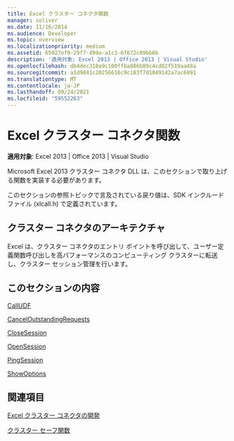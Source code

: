 ```yaml
---
title: Excel クラスター コネクタ関数
manager: soliver
ms.date: 11/16/2014
ms.audience: Developer
ms.topic: overview
ms.localizationpriority: medium
ms.assetid: 65927ef9-29f7-499a-a1c1-6f672c09bb6b
description: '適用対象: Excel 2013 | Office 2013 | Visual Studio'
ms.openlocfilehash: db4dec310a9c100ffba886b89c4cd82f519aa48a
ms.sourcegitcommit: a1d9041c20256616c9c183f7d1049142a7ac6991
ms.translationtype: MT
ms.contentlocale: ja-JP
ms.lasthandoff: 09/24/2021
ms.locfileid: "59552263"
---
```

# <a name="excel-cluster-connector-functions"></a>Excel クラスター コネクタ関数

 **適用対象**: Excel 2013 | Office 2013 | Visual Studio 
  
Microsoft Excel 2013 クラスター コネクタ DLL は、このセクションで取り上げる関数を実装する必要があります。
  
このセクションの参照トピックで言及されている戻り値は、SDK インクルード ファイル (xlcall.h) で定義されています。
  
## <a name="cluster-connector-architecture"></a>クラスター コネクタのアーキテクチャ

Excel は、クラスター コネクタのエントリ ポイントを呼び出して、ユーザー定義関数呼び出しを高パフォーマンスのコンピューティング クラスターに転送し、クラスター セッション管理を行います。
  
## <a name="in-this-section"></a>このセクションの内容

[CallUDF](calludf.md)
  
[CancelOutstandingRequests](canceloutstandingrequests.md)
  
[CloseSession](closesession.md)
  
[OpenSession](opensession.md)
  
[PingSession](pingsession.md)
  
[ShowOptions](showoptions.md)
  
## <a name="see-also"></a>関連項目



[Excel クラスター コネクタの開発](developing-excel-cluster-connectors.md)
  
[クラスター セーフ関数](cluster-safe-functions.md)

